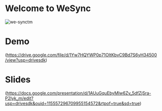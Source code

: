 # Welcome to WeSync
![we-synctm](https://github.com/user-attachments/assets/b585c040-256f-4e12-bb34-811ed053fdbb)
# Demo 
(https://drive.google.com/file/d/1Yw7HQYWP0p71OltKbvC9Bd7S6yH34500/view?usp=drivesdk)
# Slides
(https://docs.google.com/presentation/d/1AUuGquEbyMIw6Zv_5dfZjSra-P2Iyk_m/edit?usp=drivesdk&ouid=115557296709955154572&rtpof=true&sd=true)
